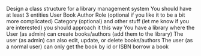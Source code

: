 Design a class structure for a library management system
You should have at least 3 entities
User
Book
Author
Role (optional if you like it to be a bit more complicated)
Category (optional)
and other stuff (let me know if you are interested)
you should approach it this way
You have a library where the User (as admin) can create books/authors (add them to the library)
The user (as admin) can also edit, update, or delete books/authors
The user (as a normal user) can only get the book by id or ISBN
borrow a book